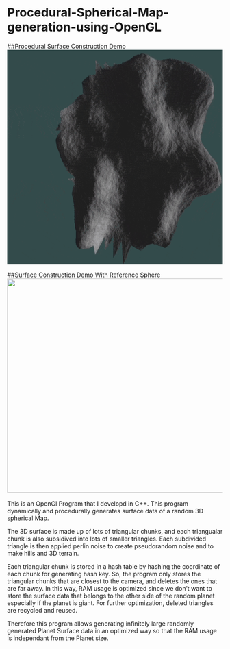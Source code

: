 # Procedural-Spherical-Map-generation-using-OpenGL

##Procedural Surface Construction Demo
<img src="patchDemo.gif" width="700" height="500"/>

##Surface Construction Demo With Reference Sphere
<img src="video.gif" width="700" height="500"/>

This is an OpenGl Program that I developd in C++. This program dynamically and procedurally generates surface data of a random 3D spherical Map.

The 3D surface is made up of lots of triangular chunks, and each triangualar chunk is also subsidived into lots of smaller triangles. Each subdivided triangle is then applied perlin noise to create pseudorandom noise and to make hills and 3D terrain.

Each triangular chunk is stored in a hash table by hashing the coordinate of each chunk for generating hash key. So, the program only stores the triangular chunks that are closest to the camera, and deletes the ones that are far away. In this way, RAM usage is optimized since we don’t want to store the surface data that belongs to the other side of the random planet especially if the planet is giant. For further optimization, deleted triangles are recycled and reused.

Therefore this program allows generating infinitely large randomly generated Planet Surface data in an optimized way so that the RAM usage is independant from the Planet size. 
